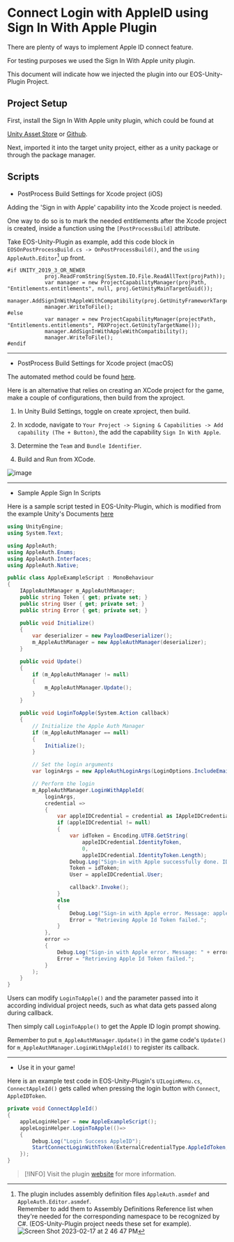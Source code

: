 # Connect Login with AppleID using Sign In With Apple Plugin

There are plenty of ways to implement Apple ID connect feature.  

For testing purposes we used the Sign In With Apple unity plugin.  

This document will indicate how we injected the plugin into our EOS-Unity-Plugin Project.

## Project Setup

First, install the Sign In With Apple unity plugin, which could be found at 

[Unity Asset Store](https://assetstore.unity.com/packages/tools/integration/sign-in-with-apple-unity-plugin-152088) or [Github](https://github.com/lupidan/apple-signin-unity).  

Next, imported it into the target unity project, either as a unity package or through the package manager.

## Scripts

* PostProcess Build Settings for Xcode project (iOS)

Adding the 'Sign in with Apple' capability into the Xcode project is needed.  

One way to do so is to mark the needed entitlements after the Xcode project is created, inside a function using the `[PostProcessBuild]` attribute.  

Take EOS-Unity-Plugin as example, add this code block in `EOSOnPostProcessBuild.cs -> OnPostProcessBuild()`, and the `using AppleAuth.Editor`[^1] up front.

```
#if UNITY_2019_3_OR_NEWER
            proj.ReadFromString(System.IO.File.ReadAllText(projPath));
            var manager = new ProjectCapabilityManager(projPath, "Entitlements.entitlements", null, proj.GetUnityMainTargetGuid());
            manager.AddSignInWithAppleWithCompatibility(proj.GetUnityFrameworkTargetGuid());
            manager.WriteToFile();
#else
            var manager = new ProjectCapabilityManager(projectPath, "Entitlements.entitlements", PBXProject.GetUnityTargetName());
            manager.AddSignInWithAppleWithCompatibility();
            manager.WriteToFile();
#endif
```


[^1]: The plugin includes assembly definition files `AppleAuth.asmdef` and `AppleAuth.Editor.asmdef`.  
Remember to add them to Assembly Definitions Reference list when they're needed for the corresponding namespace to be recognized by C#. 
(EOS-Unity-Plugin project needs these set for example).  
![Screen Shot 2023-02-17 at 2 46 47 PM](https://user-images.githubusercontent.com/36757173/219812051-f4482a35-7cac-4a18-bc22-29660fc8d32b.png)

---------------------------------------------------------------------


* PostProcess Build Settings for Xcode project (macOS)

The automated method could be found [here](https://github.com/lupidan/apple-signin-unity/blob/master/docs/macOS_NOTES.md). 

Here is an alternative that relies on creating an XCode project for the game, make a couple of configurations, then build from the xproject.

1. In Unity Build Settings, toggle on create xproject, then build.

2. In xcdode, navigate to `Your Project -> Signing & Capabilities -> Add capability (The + Button)`, the add the capability `Sign In With Apple`. 

3. Determine the `Team` and `Bundle Identifier`. 

4. Build and Run from XCode.  

![image](https://user-images.githubusercontent.com/36757173/221330764-1df29598-dc3b-4a27-9fba-3a8b27f0f500.png)
   

---------------------------------------------------------------------


* Sample Apple Sign In Scripts

Here is a sample script tested in EOS-Unity-Plugin, which is modified from the example Unity's Documents [here](https://docs.unity.com/authentication/en/manual/SettingupAppleSignin)


```CS
using UnityEngine;
using System.Text;

using AppleAuth;
using AppleAuth.Enums;
using AppleAuth.Interfaces;
using AppleAuth.Native;

public class AppleExampleScript : MonoBehaviour
{
    IAppleAuthManager m_AppleAuthManager;
    public string Token { get; private set; }
    public string User { get; private set; }
    public string Error { get; private set; }

    public void Initialize()
    {
        var deserializer = new PayloadDeserializer();
        m_AppleAuthManager = new AppleAuthManager(deserializer);
    }

    public void Update()
    {
        if (m_AppleAuthManager != null)
        {
            m_AppleAuthManager.Update();
        }
    }

    public void LoginToApple(System.Action callback)
    {
        // Initialize the Apple Auth Manager
        if (m_AppleAuthManager == null)
        {
            Initialize();
        }

        // Set the login arguments
        var loginArgs = new AppleAuthLoginArgs(LoginOptions.IncludeEmail | LoginOptions.IncludeFullName);

        // Perform the login
        m_AppleAuthManager.LoginWithAppleId(
            loginArgs,
            credential =>
            {
                var appleIDCredential = credential as IAppleIDCredential;
                if (appleIDCredential != null)
                {
                    var idToken = Encoding.UTF8.GetString(
                        appleIDCredential.IdentityToken,
                        0,
                        appleIDCredential.IdentityToken.Length);
                    Debug.Log("Sign-in with Apple successfully done. IDToken: " + idToken);
                    Token = idToken;
                    User = appleIDCredential.User;

                    callback?.Invoke();
                }
                else
                {
                    Debug.Log("Sign-in with Apple error. Message: appleIDCredential is null");
                    Error = "Retrieving Apple Id Token failed.";
                }
            },
            error =>
            {
                Debug.Log("Sign-in with Apple error. Message: " + error);
                Error = "Retrieving Apple Id Token failed.";
            }
        );
    }
}
```

Users can modify `LoginToApple()` and the parameter passed into it according individual project needs, such as what data gets passed along during callback.  

Then simply call `LoginToApple()` to get the Apple ID login prompt showing.  

Remember to put `m_AppleAuthManager.Update()` in the game code's `Update()` for `m_AppleAuthManager.LoginWithAppleId()` to register its callback.  

-------------------------------------------------------------------

* Use it in your game!
 
Here is an example test code in EOS-Unity-Plugin's `UILoginMenu.cs`, `ConnectAppleId()` gets called when pressing the login button with `Connect`, `AppleIDToken`.   

```CS
private void ConnectAppleId()
{
    appleLoginHelper = new AppleExampleScript();
    appleLoginHelper.LoginToApple(()=>
    {
        Debug.Log("Login Success AppleID");
        StartConnectLoginWithToken(ExternalCredentialType.AppleIdToken, appleLoginHelper.Token, appleLoginHelper.User.Remove(31));
    });
}
```

> [!INFO]
> Visit the plugin [website](https://github.com/lupidan/apple-signin-unity) for more information. 
